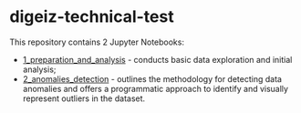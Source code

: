 # digeiz-technical-test

This repository contains 2 Jupyter Notebooks:
* [1_preparation_and_analysis](1_preparation_and_analysis.ipynb) - conducts basic data exploration 
and initial analysis;
* [2_anomalies_detection](2_anomalies_detection.ipynb) - outlines the methodology for detecting 
data anomalies and offers a programmatic approach to identify and visually represent outliers in the dataset.
